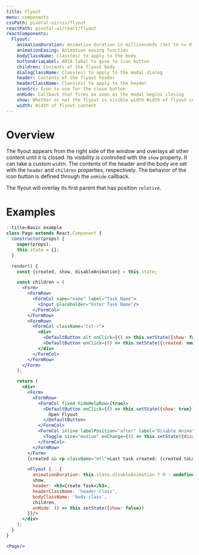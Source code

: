 ```yaml
---
title: Flyout
menu: components
cssPath: pivotal-ui/css/flyout
reactPath: pivotal-ui/react/flyout
reactComponents:
  Flyout:
    animationDuration: Animation duration in milliseconds (Set to <= 0 to disable animations)
    animationEasing: Animation easing function
    bodyClassName: Class(es) to apply to the body
    buttonAriaLabel: ARIA label to give to icon button
    children: Contents of the flyout body
    dialogClassName: Class(es) to apply to the modal dialog
    header: Contents of the flyout header
    headerClassName: Class(es) to apply to the header
    iconSrc: Icon to use for the close button
    onHide: Callback that fires as soon as the modal begins closing
    show: Whether or not the flyout is visible width Width of flyout content
    width: Width of flyout content
---
```


# Overview

The flyout appears from the right side of the window and overlays all other content until it is closed. Its
visibility is controlled with the `show` property. It can take a custom `width`. The contents of the header
and the body are set with the `header` and `children` properties, respectively. The behavior of the icon
button is defined through the `onHide` callback.

The flyout will overlay its first parent that has position `relative`.

# Examples

```jsx
::title=Basic example
class Page extends React.Component {
  constructor(props) {
    super(props);
    this.state = {};
  }

  render() {
    const {created, show, disableAnimation} = this.state;

    const children = (
      <Form>
        <FormRow>
          <FormCol name="name" label="Task Name">
            <Input placeholder="Enter Task Name"/>
          </FormCol>
        </FormRow>
        <FormRow>
          <FormCol className="txt-r">
            <div>
              <DefaultButton alt onClick={() => this.setState({show: false})}>Cancel</DefaultButton>
              <DefaultButton onClick={() => this.setState({created: new Date(), show: false})}>Create</DefaultButton>
            </div>
          </FormCol>
        </FormRow>
      </Form>
    );

    return (
      <div>
        <Form>
          <FormRow>
            <FormCol fixed hideHelpRow={true}>
              <DefaultButton onClick={() => this.setState({show: true})}>
                Open Flyout
              </DefaultButton>
            </FormCol>
            <FormCol inline labelPosition="after" label="Disable Animation" hideHelpRow={true}>
              <Toggle size="medium" onChange={() => this.setState({disableAnimation: !this.state.disableAnimation})}/>
            </FormCol>
          </FormRow>
        </Form>
        {created && <p className="mtl">Last task created: {created.toLocaleString()}</p>}

        <Flyout {...{
          animationDuration: this.state.disableAnimation ? 0 : undefined,
          show,
          header: <h3>Create Task</h3>,
          headerClassName: 'header-class',
          bodyClassName: 'body-class',
          children,
          onHide: () => this.setState({show: false})
        }}/>
      </div>
    );
  }
}

<Page/>
```